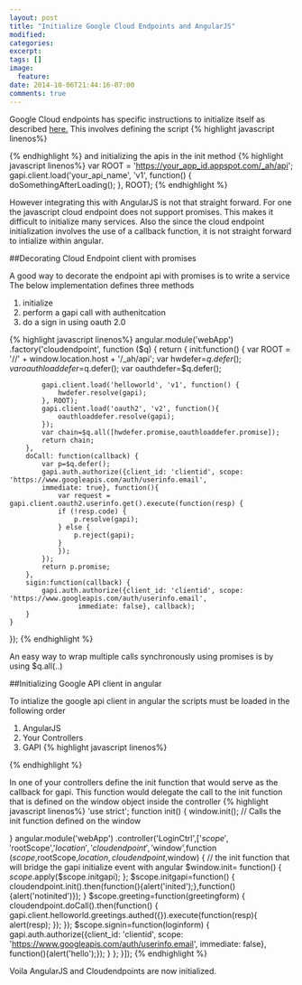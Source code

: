 ```yaml
---
layout: post
title: "Initialize Google Cloud Endpoints and AngularJS"
modified:
categories: 
excerpt:
tags: []
image:
  feature:
date: 2014-10-06T21:44:16-07:00
comments: true
---
```


Google Cloud endpoints has specific instructions to initialize itself as described [here.](https://cloud.google.com/appengine/docs/java/endpoints/consume_js)
This involves defining the script
{% highlight javascript linenos%}
<script src="https://apis.google.com/js/client.js?onload=init">
</script>
{% endhighlight %}
 and initializing the apis in the init method
{% highlight javascript linenos%}
 var ROOT = 'https://your_app_id.appspot.com/_ah/api';
gapi.client.load('your_api_name', 'v1', function() {
  doSomethingAfterLoading();
}, ROOT);
{% endhighlight %}

However integrating this with AngularJS is not that straight forward. For one the javascript cloud endpoint does not support promises. This makes it difficult to initialize many services. Also the since the cloud endpoint initialization involves the use of a callback function, it is not straight forward to intialize within angular.

##Decorating Cloud Endpoint client with promises 

A good way to decorate the endpoint api with promises is to write a service
The below implementation defines three methods

1. initialize
2. perform a gapi call with authenitcation
3. do a sign in using oauth 2.0

{% highlight javascript linenos%}
angular.module('webApp')
  .factory('cloudendpoint', function ($q) {
    return {
        init:function() {
            var ROOT = '//' + window.location.host + '/_ah/api';
            var hwdefer=$q.defer();
            var oauthloaddefer=$q.defer();
            var oauthdefer=$q.defer();
            
            gapi.client.load('helloworld', 'v1', function() {
                hwdefer.resolve(gapi);
            }, ROOT);
            gapi.client.load('oauth2', 'v2', function(){
                oauthloaddefer.resolve(gapi);
            });
            var chain=$q.all([hwdefer.promise,oauthloaddefer.promise]);
            return chain;
        },
    	doCall: function(callback) {
		    var p=$q.defer();
            gapi.auth.authorize({client_id: 'clientid', scope: 'https://www.googleapis.com/auth/userinfo.email',
            immediate: true}, function(){
                var request = gapi.client.oauth2.userinfo.get().execute(function(resp) {
                if (!resp.code) {
                    p.resolve(gapi);
                } else {
                    p.reject(gapi);
                }
                });
            });
			return p.promise;
    	},
        sigin:function(callback) {
            gapi.auth.authorize({client_id: 'clientid', scope: 'https://www.googleapis.com/auth/userinfo.email',
                     immediate: false}, callback);
        }
    }
});
{% endhighlight %}

An easy way to wrap multiple calls synchronously using promises is by using $q.all(..)

##Initializing Google API client in angular

To intialize the google api client in angular the scripts must be loaded in the following order

1. AngularJS
2. Your Controllers
3. GAPI
{% highlight javascript linenos%}
<script src="bower_components/angular/angular.js"></script
<script src="scripts/app.js"></script>
<script src="scripts/services/api.js"></script>
<script src="scripts/controllers/main.js"></script>
<script src="https://apis.google.com/js/client.js?onload=init"></script>
{% endhighlight %}

In one of your controllers define the init function that would serve as the callback for gapi. This function would delegate the call to the init function that is defined on the window object inside the controller
{% highlight javascript linenos%}
'use strict';
function init() {
	window.init(); // Calls the init function defined on the window

}
angular.module('webApp')
  .controller('LoginCtrl',['$scope','$rootScope','$location','cloudendpoint','$window',function ($scope,$rootScope,$location,cloudendpoint,$window) {
  	// the init function that will bridge the gapi initialize event with angular
    $window.init= function() {
  		$scope.$apply($scope.initgapi);
	};
	$scope.initgapi=function() {
		cloudendpoint.init().then(function(){alert('inited');},function(){alert('notinited')});
	}
    $scope.greeting=function(greetingform) {
      cloudendpoint.doCall().then(function() {
        gapi.client.helloworld.greetings.authed({}).execute(function(resp){
          alert(resp);
        });
      });
    $scope.signin=function(loginform) {
   	  gapi.auth.authorize({client_id: 'clientid',
		    scope: 'https://www.googleapis.com/auth/userinfo.email', immediate: false},
		    function(){alert('hello');});
	 }
	};
  }]);
{% endhighlight %}

Voila AngularJS and Cloudendpoints are now initialized.



